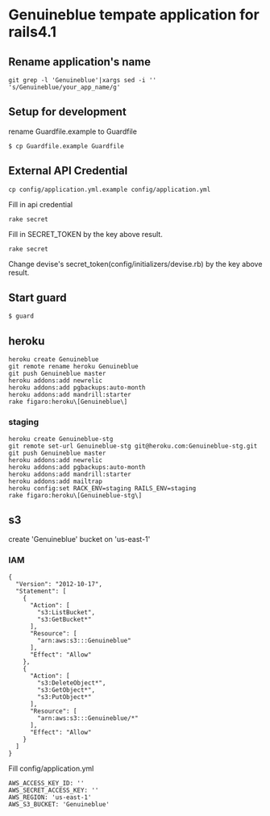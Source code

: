 # Genuineblue tempate application for rails4.1

## Rename application's name

```
git grep -l 'Genuineblue'|xargs sed -i '' 's/Genuineblue/your_app_name/g'
```

## Setup for development

rename Guardfile.example to Guardfile

```
$ cp Guardfile.example Guardfile
```

## External API Credential

```
cp config/application.yml.example config/application.yml
```

Fill in api credential

```
rake secret
```

Fill in SECRET_TOKEN by the key above result.

```
rake secret
```

Change devise's secret_token(config/initializers/devise.rb) by the key above result.

## Start guard

```
$ guard
```

## heroku

```
heroku create Genuineblue
git remote rename heroku Genuineblue
git push Genuineblue master
heroku addons:add newrelic
heroku addons:add pgbackups:auto-month
heroku addons:add mandrill:starter
rake figaro:heroku\[Genuineblue\]
```

### staging

```
heroku create Genuineblue-stg
git remote set-url Genuineblue-stg git@heroku.com:Genuineblue-stg.git
git push Genuineblue master
heroku addons:add newrelic
heroku addons:add pgbackups:auto-month
heroku addons:add mandrill:starter
heroku addons:add mailtrap
heroku config:set RACK_ENV=staging RAILS_ENV=staging
rake figaro:heroku\[Genuineblue-stg\]
```

## s3

create 'Genuineblue' bucket on 'us-east-1'

### IAM

```
{
  "Version": "2012-10-17",
  "Statement": [
    {
      "Action": [
        "s3:ListBucket",
        "s3:GetBucket*"
      ],
      "Resource": [
        "arn:aws:s3:::Genuineblue"
      ],
      "Effect": "Allow"
    },
    {
      "Action": [
        "s3:DeleteObject*",
        "s3:GetObject*",
        "s3:PutObject*"
      ],
      "Resource": [
        "arn:aws:s3:::Genuineblue/*"
      ],
      "Effect": "Allow"
    }
  ]
}
```

Fill config/application.yml

```
AWS_ACCESS_KEY_ID: ''
AWS_SECRET_ACCESS_KEY: ''
AWS_REGION: 'us-east-1'
AWS_S3_BUCKET: 'Genuineblue'
```
